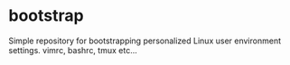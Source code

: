 # bootstrap
Simple repository for bootstrapping personalized Linux user environment settings.  vimrc, bashrc, tmux etc...
